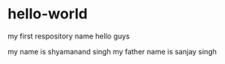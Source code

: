 # hello-world
my first respository name
hello guys

my name is shyamanand singh
my father name is sanjay singh

